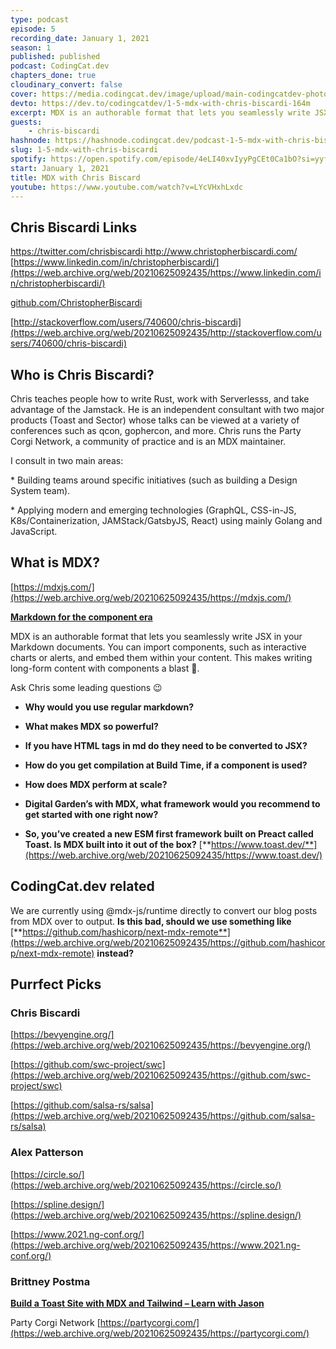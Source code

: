 ```yaml
---
type: podcast
episode: 5
recording_date: January 1, 2021
season: 1
published: published
podcast: CodingCat.dev
chapters_done: true
cloudinary_convert: false
cover: https://media.codingcat.dev/image/upload/main-codingcatdev-photo/gevydae4mzjfsfgqet4g.png
devto: https://dev.to/codingcatdev/1-5-mdx-with-chris-biscardi-164m
excerpt: MDX is an authorable format that lets you seamlessly write JSX in your Markdown documents. We talk about MDX and the technology surrounding MDX with Chris Biscardi.
guests:
    - chris-biscardi
hashnode: https://hashnode.codingcat.dev/podcast-1-5-mdx-with-chris-biscardi
slug: 1-5-mdx-with-chris-biscardi
spotify: https://open.spotify.com/episode/4eLI40xvIyyPgCEt0Ca1bO?si=yyfPraWzT3KiHw3hfqLjvg
start: January 1, 2021
title: MDX with Chris Biscard
youtube: https://www.youtube.com/watch?v=LYcVHxhLxdc
---
```


## Chris Biscardi Links

[https://twitter.com/chrisbiscardi
](https://web.archive.org/web/20210625092435/https://twitter.com/chrisbiscardi)[http://www.christopherbiscardi.com/
](https://web.archive.org/web/20210625092435/http://www.christopherbiscardi.com/)[https://www.linkedin.com/in/christopherbiscardi/](https://web.archive.org/web/20210625092435/https://www.linkedin.com/in/christopherbiscardi/)

[github.com/ChristopherBiscardi](https://web.archive.org/web/20210625092435/http://github.com/ChristopherBiscardi)

[http://stackoverflow.com/users/740600/chris-biscardi](https://web.archive.org/web/20210625092435/http://stackoverflow.com/users/740600/chris-biscardi)

## Who is Chris Biscardi?

Chris teaches people how to write Rust, work with Serverlesss, and take advantage of the Jamstack. He is an independent consultant with two major products (Toast and Sector) whose talks can be viewed at a variety of conferences such as qcon, gophercon, and more. Chris runs the Party Corgi Network, a community of practice and is an MDX maintainer.

I consult in two main areas:

\* Building teams around specific initiatives (such as building a Design System team).

\* Applying modern and emerging technologies (GraphQL, CSS-in-JS, K8s/Containerization, JAMStack/GatsbyJS, React) using mainly Golang and JavaScript.

## What is MDX?

[https://mdxjs.com/](https://web.archive.org/web/20210625092435/https://mdxjs.com/)

[**Markdown for the component era**](https://web.archive.org/web/20210625092435/https://mdxjs.com/#markdown-for-the-component-era)

MDX is an authorable format that lets you seamlessly write JSX in your Markdown documents. You can import components, such as interactive charts or alerts, and embed them within your content. This makes writing long-form content with components a blast 🚀.

Ask Chris some leading questions 😉

- **Why would you use regular markdown?**

- **What makes MDX so powerful?**

- **If you have HTML tags in md do they need to be converted to JSX?**

- **How do you get compilation at Build Time, if a component is used?**

- **How does MDX perform at scale?**

- **Digital Garden’s with MDX, what framework would you recommend to get started with one right now?**

- **So, you’ve created a new ESM first framework built on Preact called Toast. Is MDX built into it out of the box?** [**https://www.toast.dev/**](https://web.archive.org/web/20210625092435/https://www.toast.dev/)

## CodingCat.dev related

We are currently using @mdx-js/runtime directly to convert our blog posts from MDX over to output.
**Is this bad, should we use something like** [**https://github.com/hashicorp/next-mdx-remote**](https://web.archive.org/web/20210625092435/https://github.com/hashicorp/next-mdx-remote) **instead?**

## Purrfect Picks

### Chris Biscardi

[https://bevyengine.org/](https://web.archive.org/web/20210625092435/https://bevyengine.org/)

[https://github.com/swc-project/swc](https://web.archive.org/web/20210625092435/https://github.com/swc-project/swc)

[https://github.com/salsa-rs/salsa](https://web.archive.org/web/20210625092435/https://github.com/salsa-rs/salsa)

### Alex Patterson

[https://circle.so/](https://web.archive.org/web/20210625092435/https://circle.so/)

[https://spline.design/](https://web.archive.org/web/20210625092435/https://spline.design/)

[https://www.2021.ng-conf.org/](https://web.archive.org/web/20210625092435/https://www.2021.ng-conf.org/)

### Brittney Postma

[**Build a Toast Site with MDX and Tailwind – Learn with Jason**](https://web.archive.org/web/20210625092435/https://www.learnwithjason.dev/build-a-toast-site-using-mdx-and-tailwind)

Party Corgi Network [https://partycorgi.com/](https://web.archive.org/web/20210625092435/https://partycorgi.com/)
